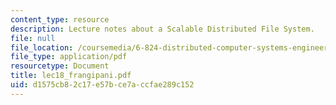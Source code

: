 ```yaml
---
content_type: resource
description: Lecture notes about a Scalable Distributed File System.
file: null
file_location: /coursemedia/6-824-distributed-computer-systems-engineering-spring-2006/d1575cb82c17e57bce7accfae289c152_lec18_frangipani.pdf
file_type: application/pdf
resourcetype: Document
title: lec18_frangipani.pdf
uid: d1575cb8-2c17-e57b-ce7a-ccfae289c152
---
```


